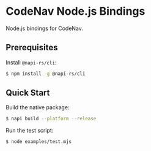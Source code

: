 # CodeNav Node.js Bindings

Node.js bindings for CodeNav.


## Prerequisites

Install `@napi-rs/cli`:

```bash
$ npm install -g @napi-rs/cli
```


## Quick Start

Build the native package:

```bash
$ napi build --platform --release
```

Run the test script:

```bash
$ node examples/test.mjs
```